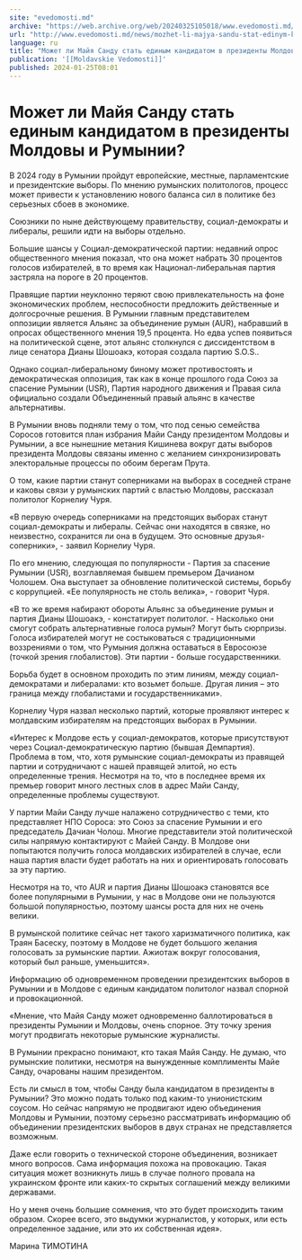 ```yaml
---
site: "evedomosti.md"
archive: "https://web.archive.org/web/20240325105018/www.evedomosti.md/news/mozhet-li-majya-sandu-stat-edinym-kandidatom-v-prezidenty-mo"
url: "http://www.evedomosti.md/news/mozhet-li-majya-sandu-stat-edinym-kandidatom-v-prezidenty-mo"
language: ru
title: "Может ли Майя Санду стать единым кандидатом в президенты Молдовы и Румынии?"
publication: '[[Moldavskie Vedomosti]]'
published: 2024-01-25T08:01
---
```


# Может ли Майя Санду стать единым кандидатом в президенты Молдовы и Румынии?

В 2024 году в Румынии пройдут европейские, местные, парламентские и президентские выборы. По мнению румынских политологов, процесс может привести к установлению нового баланса сил в политике без серьезных сбоев в экономике.

Союзники по ныне действующему правительству, социал-демократы и либералы, решили идти на выборы отдельно.

Большие шансы у Социал-демократической партии: недавний опрос общественного мнения показал, что она может набрать 30 процентов голосов избирателей, в то время как Национал-либеральная партия застряла на пороге в 20 процентов.

Правящие партии неуклонно теряют свою привлекательность на фоне экономических проблем, неспособности предложить действенные и долгосрочные решения. В Румынии главным представителем оппозиции является Альянс за объединение румын (AUR), набравший в опросах общественного мнения 19,5 процента. Но едва успев появиться на политической сцене, этот альянс столкнулся с диссидентством в лице сенатора Дианы Шошоакэ, которая создала партию S.O.S..

Однако социал-либеральному биному может противостоять и демократическая оппозиция, так как в конце прошлого года Союз за спасение Румынии (USR), Партия народного движения и Правая сила официально создали Объединенный правый альянс в качестве альтернативы.

В Румынии вновь подняли тему о том, что под сенью семейства Соросов готовится план избрания Майи Санду президентом Молдовы и Румынии, а все нынешние метания Кишинева вокруг даты выборов президента Молдовы связаны именно с желанием синхронизировать электоральные процессы по обоим берегам Прута.

О том, какие партии станут соперниками на выборах в соседней стране и каковы связи у румынских партий с властью Молдовы, рассказал политолог Корнелиу Чуря.

«В первую очередь соперниками на предстоящих выборах станут социал-демократы и либералы. Сейчас они находятся в связке, но неизвестно, сохранится ли она в будущем. Это основные друзья-соперники», - заявил Корнелиу Чуря.

По его мнению, следующая по популярности - Партия за спасение Румынии (USR), возглавляемая бывшем премьером Дачианом Чолошем. Она выступает за обновление политической системы, борьбу с коррупцией. «Ее популярность не столь велика», - говорит Чуря.

«В то же время набирают обороты Альянс за объединение румын и партия Дианы Шошоакэ, - констатирует политолог. - Насколько они смогут собрать альтернативные голоса румын? Могут быть сюрпризы. Голоса избирателей могут не состыковаться с традиционными воззрениями о том, что Румыния должна оставаться в Евросоюзе (точкой зрения глобалистов). Эти партии - больше государственники.

Борьба будет в основном проходить по этим линиям, между социал-демократами и либералами: кто возьмет больше. Другая линия – это граница между глобалистами и государственниками».

Корнелиу Чуря назвал несколько партий, которые проявляют интерес к молдавским избирателям на предстоящих выборах в Румынии.

«Интерес к Молдове есть у социал-демократов, которые присутствуют через Социал-демократическую партию (бывшая Демпартия). Проблема в том, что, хотя румынские социал-демократы из правящей партии и сотрудничают с нашей правящей элитой, но есть определенные трения. Несмотря на то, что в последнее время их премьер говорит много лестных слов в адрес Майи Санду, определенные проблемы существуют.

У партии Майи Санду лучше налажено сотрудничество с теми, кто представляет НПО Сороса: это Союз за спасение Румынии и его председатель Дачиан Чолош. Многие представители этой политической силы напрямую контактируют с Майей Санду. В Молдове они попытаются получить голоса молдавских избирателей в случае, если наша партия власти будет работать на них и ориентировать голосовать за эту партию.

Несмотря на то, что AUR и партия Дианы Шошоакэ становятся все более популярными в Румынии, у нас в Молдове они не пользуются большой популярностью, поэтому шансы роста для них не очень велики.

В румынской политике сейчас нет такого харизматичного политика, как Траян Басеску, поэтому в Молдове не будет большого желания голосовать за румынские партии. Ажиотаж вокруг голосования, который был раньше, уменьшится».

Информацию об одновременном проведении президентских выборов в Румынии и в Молдове с единым кандидатом политолог назвал спорной и провокационной.

«Мнение, что Майя Санду может одновременно баллотироваться в президенты Румынии и Молдовы, очень спорное. Эту точку зрения могут продвигать некоторые румынские журналисты.

В Румынии прекрасно понимают, кто такая Майя Санду. Не думаю, что румынские политики, несмотря на вынужденные комплименты Майе Санду, очарованы нашим президентом.

Есть ли смысл в том, чтобы Санду была кандидатом в президенты в Румынии? Это можно подать только под каким-то унионистским соусом. Но сейчас напрямую не продвигают идею объединения Молдовы и Румынии, поэтому серьезно рассматривать информацию об объединении президентских выборов в двух странах не представляется возможным.

Даже если говорить о технической стороне объединения, возникает много вопросов. Сама информация похожа на провокацию. Такая ситуация может возникнуть лишь в случае полного провала на украинском фронте или каких-то скрытых соглашений между великими державами.

Но у меня очень большие сомнения, что это будет происходить таким образом. Скорее всего, это выдумки журналистов, у которых, или есть определенное задание, или это их собственная идея».

Марина ТИМОТИНА